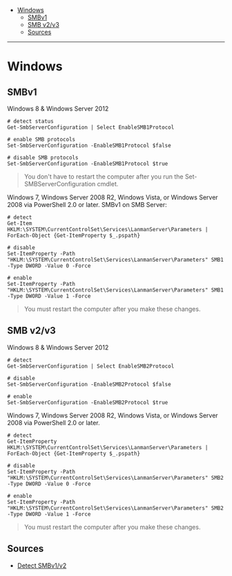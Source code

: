 - [Windows](#windows)
  - [SMBv1](#smbv1)
  - [SMB v2/v3](#smb-v2v3)
  - [Sources](#sources)

---

# Windows

## SMBv1

Windows 8 & Windows Server 2012

```shell
# detect status
Get-SmbServerConfiguration | Select EnableSMB1Protocol

# enable SMB protocols
Set-SmbServerConfiguration -EnableSMB1Protocol $false

# disable SMB protocols
Set-SmbServerConfiguration -EnableSMB1Protocol $true
```

> You don't have to restart the computer after you run the Set-SMBServerConfiguration cmdlet.

Windows 7, Windows Server 2008 R2, Windows Vista, or Windows Server 2008 via PowerShell 2.0 or later. SMBv1 on SMB Server:

```shell
# detect
Get-Item HKLM:\SYSTEM\CurrentControlSet\Services\LanmanServer\Parameters | ForEach-Object {Get-ItemProperty $_.pspath}

# disable
Set-ItemProperty -Path "HKLM:\SYSTEM\CurrentControlSet\Services\LanmanServer\Parameters" SMB1 -Type DWORD -Value 0 -Force

# enable
Set-ItemProperty -Path "HKLM:\SYSTEM\CurrentControlSet\Services\LanmanServer\Parameters" SMB1 -Type DWORD -Value 1 -Force
```

> You must restart the computer after you make these changes.

## SMB v2/v3

Windows 8 & Windows Server 2012

```shell
# detect
Get-SmbServerConfiguration | Select EnableSMB2Protocol

# disable
Set-SmbServerConfiguration -EnableSMB2Protocol $false

# enable
Set-SmbServerConfiguration -EnableSMB2Protocol $true
```

Windows 7, Windows Server 2008 R2, Windows Vista, or Windows Server 2008 via PowerShell 2.0 or later.

```shell
# detect
Get-ItemProperty HKLM:\SYSTEM\CurrentControlSet\Services\LanmanServer\Parameters | ForEach-Object {Get-ItemProperty $_.pspath}

# disable
Set-ItemProperty -Path "HKLM:\SYSTEM\CurrentControlSet\Services\LanmanServer\Parameters" SMB2 -Type DWORD -Value 0 -Force

# enable
Set-ItemProperty -Path "HKLM:\SYSTEM\CurrentControlSet\Services\LanmanServer\Parameters" SMB2 -Type DWORD -Value 1 -Force
```

> You must restart the computer after you make these changes.

## Sources

- [Detect SMBv1/v2](https://learn.microsoft.com/en-us/windows-server/storage/file-server/troubleshoot/detect-enable-and-disable-smbv1-v2-v3?tabs=server)